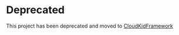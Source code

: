 Deprecated
==========

This project has been deprecated and moved to [CloudKidFramework](https://github.com/CloudKidStudio/CloudKidFramework)
